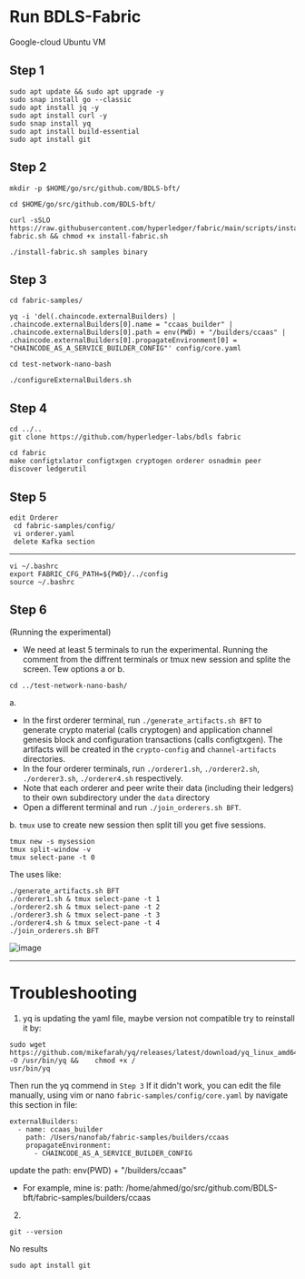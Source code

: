 # Run BDLS-Fabric 
Google-cloud Ubuntu VM

## Step 1
```
sudo apt update && sudo apt upgrade -y
sudo snap install go --classic
sudo apt install jq -y
sudo apt install curl -y
sudo snap install yq
sudo apt install build-essential
sudo apt install git
```
## Step 2
```
mkdir -p $HOME/go/src/github.com/BDLS-bft/

cd $HOME/go/src/github.com/BDLS-bft/

curl -sSLO https://raw.githubusercontent.com/hyperledger/fabric/main/scripts/install-fabric.sh && chmod +x install-fabric.sh

./install-fabric.sh samples binary
```
## Step 3
```
cd fabric-samples/

yq -i 'del(.chaincode.externalBuilders) | .chaincode.externalBuilders[0].name = "ccaas_builder" | .chaincode.externalBuilders[0].path = env(PWD) + "/builders/ccaas" | .chaincode.externalBuilders[0].propagateEnvironment[0] = "CHAINCODE_AS_A_SERVICE_BUILDER_CONFIG"' config/core.yaml

cd test-network-nano-bash

./configureExternalBuilders.sh
```
## Step 4
```
cd ../..
git clone https://github.com/hyperledger-labs/bdls fabric

cd fabric 
make configtxlator configtxgen cryptogen orderer osnadmin peer discover ledgerutil
```
## Step 5
```
edit Orderer 
 cd fabric-samples/config/
 vi orderer.yaml 
 delete Kafka section
```
*************************
```
vi ~/.bashrc
export FABRIC_CFG_PATH=${PWD}/../config
source ~/.bashrc
```
## Step 6 
(Running the experimental)

* We need at least 5 terminals to run the experimental.
Running the comment from the diffrent terminals or tmux new session and splite the screen.
Tew options a or b.
```
cd ../test-network-nano-bash/
```
a.
- In the first orderer terminal, run `./generate_artifacts.sh BFT` to generate crypto material (calls cryptogen) and application channel genesis block and configuration transactions (calls configtxgen). The artifacts will be created in the `crypto-config` and `channel-artifacts` directories.
- In the four orderer terminals, run `./orderer1.sh`, `./orderer2.sh`, `./orderer3.sh`, `./orderer4.sh` respectively.
- Note that each orderer and peer write their data (including their ledgers) to their own subdirectory under the `data` directory
- Open a different terminal and run `./join_orderers.sh BFT`.

b.
`tmux` use to create new session then split till you get five sessions.

```
tmux new -s mysession
tmux split-window -v
tmux select-pane -t 0
```
The uses like:
```
./generate_artifacts.sh BFT
./orderer1.sh & tmux select-pane -t 1
./orderer2.sh & tmux select-pane -t 2
./orderer3.sh & tmux select-pane -t 3
./orderer4.sh & tmux select-pane -t 4
./join_orderers.sh BFT
```

![image](https://github.com/BDLS-bft/experiment-guide/assets/9446035/89b07b97-1abd-4a51-80b2-940744252734)

 
-----

# Troubleshooting 

1. yq is updating the yaml file, maybe version not compatible
 try to reinstall it by:
```
sudo wget https://github.com/mikefarah/yq/releases/latest/download/yq_linux_amd64 -O /usr/bin/yq &&    chmod +x /
usr/bin/yq
```
Then run the yq commend in `Step 3` 
If it didn't work, you can edit the file manually, using vim or nano 
`fabric-samples/config/core.yaml`
 by navigate this section in file:
```
externalBuilders:
  - name: ccaas_builder
    path: /Users/nanofab/fabric-samples/builders/ccaas
    propagateEnvironment:
      - CHAINCODE_AS_A_SERVICE_BUILDER_CONFIG
```
update the path: env(PWD) + "/builders/ccaas"

- For example, mine is:
path: /home/ahmed/go/src/github.com/BDLS-bft/fabric-samples/builders/ccaas

2.
```
git --version
```
No results
```
sudo apt install git
```
